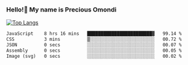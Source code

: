 ### Hello!👋 My name is Precious Omondi 

[![Top Langs](https://github-readme-stats.vercel.app/api/top-langs/?username=Presho99&langs_count=8&theme=dark)](https://github.com/Presho99/github-readme-stats)



<!--START_SECTION:waka-->

```txt
JavaScript    8 hrs 16 mins   ████████████████████████▓   99.14 %
CSS           3 mins          ▒░░░░░░░░░░░░░░░░░░░░░░░░   00.72 %
JSON          0 secs          ░░░░░░░░░░░░░░░░░░░░░░░░░   00.07 %
Assembly      0 secs          ░░░░░░░░░░░░░░░░░░░░░░░░░   00.05 %
Image (svg)   0 secs          ░░░░░░░░░░░░░░░░░░░░░░░░░   00.02 %
```

<!--END_SECTION:waka-->

